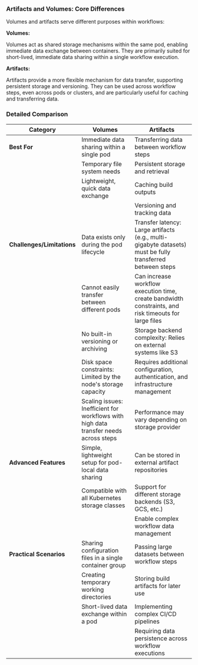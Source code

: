 ### Artifacts and Volumes: Core Differences

Volumes and artifacts serve different purposes within workflows:

**Volumes:**

Volumes act as shared storage mechanisms within the same pod, enabling immediate data exchange between containers. They are primarily suited for short-lived, immediate data sharing within a single workflow execution.

**Artifacts:**

Artifacts provide a more flexible mechanism for data transfer, supporting persistent storage and versioning. They can be used across workflow steps, even across pods or clusters, and are particularly useful for caching and transferring data.

### Detailed Comparison

| **Category**               | **Volumes**                                                                          | **Artifacts**                                                                                             |
| -------------------------- | ------------------------------------------------------------------------------------ | --------------------------------------------------------------------------------------------------------- |
| **Best For**               | Immediate data sharing within a single pod                                           | Transferring data between workflow steps                                                                  |
|                            | Temporary file system needs                                                          | Persistent storage and retrieval                                                                          |
|                            | Lightweight, quick data exchange                                                     | Caching build outputs                                                                                     |
|                            |                                                                                      | Versioning and tracking data                                                                              |
| **Challenges/Limitations** | Data exists only during the pod lifecycle                                            | Transfer latency: Large artifacts (e.g., multi-gigabyte datasets) must be fully transferred between steps |
|                            | Cannot easily transfer between different pods                                        | Can increase workflow execution time, create bandwidth constraints, and risk timeouts for large files     |
|                            | No built-in versioning or archiving                                                  | Storage backend complexity: Relies on external systems like S3                                            |
|                            | Disk space constraints: Limited by the node's storage capacity                       | Requires additional configuration, authentication, and infrastructure management                          |
|                            | Scaling issues: Inefficient for workflows with high data transfer needs across steps | Performance may vary depending on storage provider                                                        |
| **Advanced Features**      | Simple, lightweight setup for pod-local data sharing                                 | Can be stored in external artifact repositories                                                           |
|                            | Compatible with all Kubernetes storage classes                                       | Support for different storage backends (S3, GCS, etc.)                                                    |
|                            |                                                                                      | Enable complex workflow data management                                                                   |
| **Practical Scenarios**    | Sharing configuration files in a single container group                              | Passing large datasets between workflow steps                                                             |
|                            | Creating temporary working directories                                               | Storing build artifacts for later use                                                                     |
|                            | Short-lived data exchange within a pod                                               | Implementing complex CI/CD pipelines                                                                      |
|                            |                                                                                      | Requiring data persistence across workflow executions                                                     |
